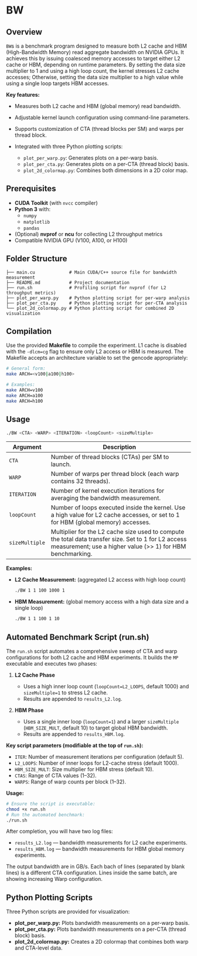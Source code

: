 # BW

## Overview

`BW`s is a benchmark program designed to measure both L2 cache and HBM (High-Bandwidth Memory) read aggregate bandwidth on NVIDIA GPUs. It achieves this by issuing coalesced memory accesses to target either L2 cache or HBM, depending on runtime parameters. By setting the data size multiplier to 1 and using a high loop count, the kernel stresses L2 cache accesses; Otherwise, setting the data size multiplier to a high value while using a single loop targets HBM accesses.

**Key features:**

- Measures both L2 cache and HBM (global memory) read bandwidth.
- Adjustable kernel launch configuration using command-line parameters.
- Supports customization of CTA (thread blocks per SM) and warps per thread block.

- Integrated with three Python plotting scripts:
  - `plot_per_warp.py`: Generates plots on a per-warp basis.
  - `plot_per_cta.py`: Generates plots on a per-CTA (thread block) basis.
  - `plot_2d_colormap.py`: Combines both dimensions in a 2D color map.

## Prerequisites

- **CUDA Toolkit** (with `nvcc` compiler)
- **Python 3** with:
  - `numpy`
  - `matplotlib`
  - `pandas`
- (Optional) **nvprof** or **ncu** for collecting L2 throughput metrics
- Compatible NVIDIA GPU (V100, A100, or H100)

## Folder Structure

```
├── main.cu             # Main CUDA/C++ source file for bandwidth measurement
├── README.md           # Project documentation
├── run.sh              # Profiling script for nvprof (for L2 throughput metrics)
├── plot_per_warp.py    # Python plotting script for per-warp analysis
├── plot_per_cta.py     # Python plotting script for per-CTA analysis
└── plot_2d_colormap.py # Python plotting script for combined 2D visualization
```

## Compilation

Use the provided **Makefile** to compile the experiment. L1 cache is disabled with the `-dlcm=cg` flag to ensure only L2 access or HBM is measured. The Makefile accepts an architecture variable to set the gencode appropriately:

```bash
# General form:
make ARCH=<v100|a100|h100>

# Examples:
make ARCH=v100
make ARCH=a100
make ARCH=h100
```


## Usage

```bash
./BW <CTA> <WARP> <ITERATION> <loopCount> <sizeMultiple>
```

| Argument       | Description                                                                                                                                                          |
|----------------|----------------------------------------------------------------------------------------------------------------------------------------------------------------------|
| `CTA`          | Number of thread blocks (CTAs) per SM to launch.                                                                                                                     |
| `WARP`         | Number of warps per thread block (each warp contains 32 threads).                                                                                                    |
| `ITERATION`    | Number of kernel execution iterations for averaging the bandwidth measurement.                                                                                       |
| `loopCount`    | Number of loops executed inside the kernel. Use a high value for L2 cache accesses, or set to 1 for HBM (global memory) accesses.                                     |
| `sizeMultiple` | Multiplier for the L2 cache size used to compute the total data transfer size. Set to 1 for L2 access measurement; use a higher value (>> 1) for HBM benchmarking.  |

**Examples:**

- **L2 Cache Measurement:** (aggregated L2 access with high loop count)
  ```bash
  ./BW 1 1 100 1000 1
  ```

- **HBM Measurement:** (global memory access with a high data size and a single loop)
  ```bash
  ./BW 1 1 100 1 10
  ```

## Automated Benchmark Script (run.sh)

The `run.sh` script automates a comprehensive sweep of CTA and warp configurations for both L2 cache and HBM experiments. It builds the `MP` executable and executes two phases:

1. **L2 Cache Phase**
   - Uses a high inner loop count (`loopCount=L2_LOOPS`, default 1000) and `sizeMultiple=1` to stress L2 cache.
   - Results are appended to `results_L2.log`.

2. **HBM Phase**
   - Uses a single inner loop (`loopCount=1`) and a larger `sizeMultiple` (`HBM_SIZE_MULT`, default 10) to target global HBM bandwidth.
   - Results are appended to `results_HBM.log`.

**Key script parameters (modifiable at the top of `run.sh`):**
- `ITER`: Number of measurement iterations per configuration (default 5).
- `L2_LOOPS`: Number of inner loops for L2-cache stress (default 1000).
- `HBM_SIZE_MULT`: Size multiplier for HBM stress (default 10).
- `CTAS`: Range of CTA values (1–32).
- `WARPS`: Range of warp counts per block (1–32).

**Usage:**
```bash
# Ensure the script is executable:
chmod +x run.sh
# Run the automated benchmark:
./run.sh
```

After completion, you will have two log files:
- `results_L2.log` — bandwidth measurements for L2 cache experiments.
- `results_HBM.log` — bandwidth measurements for HBM global memory experiments.

The output bandwidth are in GB/s. Each bach of lines (separated by blank lines) is a different CTA configuration. Lines inside the same batch, are showing increasing Warp configuration.

## Python Plotting Scripts

Three Python scripts are provided for visualization:
- **plot_per_warp.py:** Plots bandwidth measurements on a per-warp basis.
- **plot_per_cta.py:** Plots bandwidth measurements on a per-CTA (thread block) basis.
- **plot_2d_colormap.py:** Creates a 2D colormap that combines both warp and CTA-level data.


